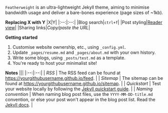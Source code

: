`Featherweight` is an ultra-lightweight Jekyll theme, aiming to minimise bandwidth usage and deliver a bare-bones experience (page sizes of ~1kb). 

**Replacing X with Y**
|X|Y|
|:--:|:--:|
|Blog search|`ctrl+f`|
|Post styling|[Reader view](https://support.mozilla.org/en-US/kb/firefox-reader-view-clutter-free-web-pages)|
|Sharing links|_Copy/paste the URL_|

**Getting started**
1. Customise website ownership, etc., using `_config.yml`.
2. Update `_pages/resume.md` and `_pages/about.md` with your own history.
3. Write some blogs, using `_posts/test.md` as a template.
4. You're ready to host your minimalist site!

**Notes**
|||
|:--:|:--:|
| _RSS_ | The RSS feed can be found at <https://yourgithubusername.github.io/feed>. |
| _Sitemap_ | The sitemap can be found at <https://yourgithubusername.github.io/sitemap>. |
| _Quickstart_ | Test your website locally by following the [Jekyll quickstart guide](https://jekyllrb.com/docs/). |
| _Naming convention_ | When naming blog post files, use the `YYYY-MM-DD-title.md` convention, or else your post won't appear in the blog post list. Read the [Jekyll docs](https://jekyllrb.com/docs/posts/). |